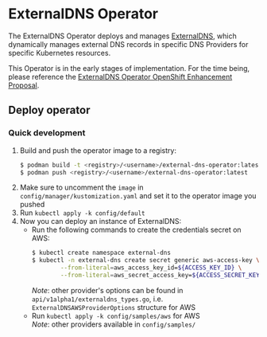 # ExternalDNS Operator

The ExternalDNS Operator deploys and manages [ExternalDNS](https://github.com/kubernetes-sigs/external-dns), which dynamically manages
external DNS records in specific DNS Providers for specific Kubernetes resources.

This Operator is in the early stages of implementation. For the time being, please reference the
[ExternalDNS Operator OpenShift Enhancement Proposal](https://github.com/openshift/enhancements/pull/786).

## Deploy operator

### Quick development
1. Build and push the operator image to a registry:
   ```sh
   $ podman build -t <registry>/<username>/external-dns-operator:latest -f Dockerfile .
   $ podman push <registry>/<username>/external-dns-operator:latest
   ```
2. Make sure to uncomment the `image` in `config/manager/kustomization.yaml` and set it to the operator image you pushed
3. Run `kubectl apply -k config/default`
4. Now you can deploy an instance of ExternalDNS:
    * Run the following commands to create the credentials secret on AWS:
        ```bash
        $ kubectl create namespace external-dns
        $ kubectl -n external-dns create secret generic aws-access-key \
                --from-literal=aws_access_key_id=${ACCESS_KEY_ID} \
                --from-literal=aws_secret_access_key=${ACCESS_SECRET_KEY}
        ```
        *Note*: other provider's options can be found in `api/v1alpha1/externaldns_types.go`, i.e. `ExternalDNSAWSProviderOptions` structure for AWS
    * Run `kubectl apply -k config/samples/aws` for AWS    
        *Note*: other providers available in `config/samples/`
